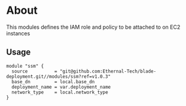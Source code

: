 # About

This modules defines the IAM role and policy to be attached to on EC2 instances

## Usage

```hcl
module "ssm" {
  source          = "git@github.com:Ethernal-Tech/blade-deployment.git//modules/ssm?ref=v1.0.3"
  base_dn         = local.base_dn
  deployment_name = var.deployment_name
  network_type    = local.network_type
}
```
